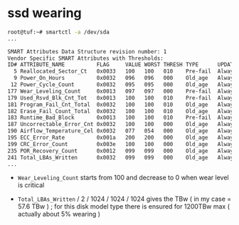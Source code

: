 # ssd wearing

```sh
root@tuf:~# smartctl -a /dev/sda
...

SMART Attributes Data Structure revision number: 1
Vendor Specific SMART Attributes with Thresholds:
ID# ATTRIBUTE_NAME          FLAG     VALUE WORST THRESH TYPE      UPDATED  WHEN_FAILED RAW_VALUE
  5 Reallocated_Sector_Ct   0x0033   100   100   010    Pre-fail  Always       -       0
  9 Power_On_Hours          0x0032   096   096   000    Old_age   Always       -       16965
 12 Power_Cycle_Count       0x0032   095   095   000    Old_age   Always       -       5030
177 Wear_Leveling_Count     0x0013   097   097   000    Pre-fail  Always       -       39
179 Used_Rsvd_Blk_Cnt_Tot   0x0013   100   100   010    Pre-fail  Always       -       0
181 Program_Fail_Cnt_Total  0x0032   100   100   010    Old_age   Always       -       0
182 Erase_Fail_Count_Total  0x0032   100   100   010    Old_age   Always       -       0
183 Runtime_Bad_Block       0x0013   100   100   010    Pre-fail  Always       -       0
187 Uncorrectable_Error_Cnt 0x0032   100   100   000    Old_age   Always       -       0
190 Airflow_Temperature_Cel 0x0032   077   054   000    Old_age   Always       -       23
195 ECC_Error_Rate          0x001a   200   200   000    Old_age   Always       -       0
199 CRC_Error_Count         0x003e   100   100   000    Old_age   Always       -       0
235 POR_Recovery_Count      0x0012   099   099   000    Old_age   Always       -       218
241 Total_LBAs_Written      0x0032   099   099   000    Old_age   Always       -       123734404809
...
```

- `Wear_Leveling_Count` starts from 100 and decrease to 0 when wear level is critical

- `Total_LBAs_Written` / 2 / 1024 / 1024 / 1024 gives the TBw ( in my case = 57.6 TBw ) ; for this disk model type there is ensured for 1200TBw max ( actually about 5% wearing )
